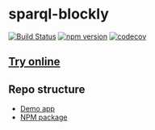 # sparql-blockly

[![Build Status](https://github.com/langsamu/sparql-blockly/actions/workflows/ci.yml/badge.svg)](https://github.com/langsamu/sparql-blockly/actions)
[![npm version](https://badge.fury.io/js/sparql-blockly.svg)](https://www.npmjs.com/package/sparql-blockly)
[![codecov](https://codecov.io/gh/langsamu/sparql-blockly/branch/main/graph/badge.svg?token=X55Y21AMAE)](https://codecov.io/gh/langsamu/sparql-blockly)

## [Try online](https://langsamu.github.io/sparql-blockly/)

## Repo structure
- [Demo app](./demo)
- [NPM package](./package)